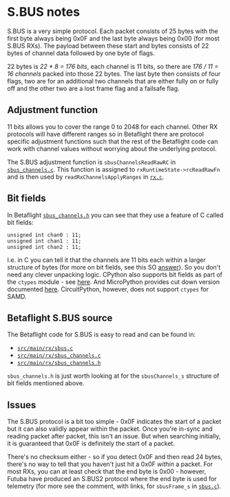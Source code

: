 S.BUS notes
===========

S.BUS is a very simple protocol. Each packet consists of 25 bytes with the first byte always being 0x0F and the last byte always being 0x00 (for most S.BUS RXs). The payload between these start and bytes consists of 22 bytes of channel data followed by one byte of flags.

22 bytes is _22 * 8 = 176 bits_, each channel is 11 bits, so there are _176 / 11 = 16 channels_ packed into those 22 bytes. The last byte then consists of four flags, two are for an additional two channels that are either fully on or fully off and the other two are a lost frame flag and a failsafe flag.

Adjustment function
-------------------

11 bits allows you to cover the range 0 to 2048 for each channel. Other RX protocols will have different ranges so in Betaflight there are protocol specific adjustment functions such that the rest of the Betaflight code can work with channel values without worrying about the underlying protocol.

The S.BUS adjustment function is `sbusChannelsReadRawRC` in [`sbus_channels.c`](https://github.com/betaflight/betaflight/blob/master/src/main/rx/sbus_channels.c). This function is assigned to `rxRuntimeState->rcReadRawFn` and is then used by `readRxChannelsApplyRanges` in [`rx.c`](https://github.com/betaflight/betaflight/blob/master/src/main/rx/rx.c).

Bit fields
----------

In Betaflight [`sbus_channels.h`](https://github.com/betaflight/betaflight/blob/master/src/main/rx/sbus_channels.h) you can see that they use a feature of C called bit fields:

```
unsigned int chan0 : 11;
unsigned int chan1 : 11;
unsigned int chan2 : 11;
```

I.e. in C you can tell it that the channels are 11 bits each within a larger structure of bytes (for more on bit fields, see this SO [answer](https://stackoverflow.com/a/8564597/245602)). So you don't need any clever unpacking logic. CPython also supports bit fields as part of the `ctypes` module - see [here](https://docs.python.org/3/library/ctypes.html#bit-fields-in-structures-and-unions). And MicroPython provides cut down version documented [here](https://docs.micropython.org/en/latest/library/uctypes.html). CircuitPython, however, does not support `ctypes` for SAMD.

Betaflight S.BUS source
-----------------------

The Betaflight code for S.BUS is easy to read and can be found in:

* [`src/main/rx/sbus.c`](https://github.com/betaflight/betaflight/blob/master/src/main/rx/sbus.c)
* [`src/main/rx/sbus_channels.c`](https://github.com/betaflight/betaflight/blob/master/src/main/rx/sbus_channels.c)
* [`src/main/rx/sbus_channels.h`](https://github.com/betaflight/betaflight/blob/master/src/main/rx/sbus_channels.h)

`sbus_channels.h` is just worth looking at for the `sbusChannels_s` structure of bit fields mentioned above.

Issues
------

The S.BUS protocol is a bit too simple - 0x0F indicates the start of a packet but it can also validly appear within the packet. Once you're in-sync and reading packet after packet, this isn't an issue. But when searching initially, it is guaranteed that 0x0F is definitely the start of a packet.

There's no checksum either - so if you detect 0x0F and then read 24 bytes, there's no way to tell that you haven't just hit a 0x0F _within_ a packet. For most RXs, you can at least check that the end byte is 0x00 - however, Futuba have produced an S.BUS2 protocol where the end byte is used for telemetry (for more see the comment, with links, for `sbusFrame_s` in [`sbus.c`](https://github.com/betaflight/betaflight/blob/master/src/main/rx/sbus.c)).
